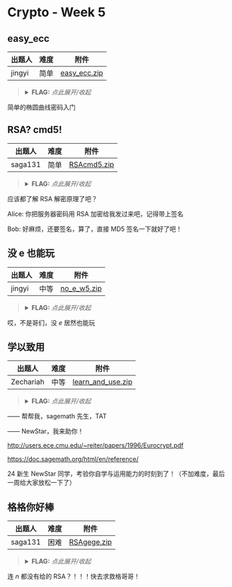 # Crypto - Week 5

## easy_ecc

| 出题人 | 难度 | 附件 |
|-----|-----|-----|
| jingyi | 简单 | [easy_ecc.zip](https://github.com/project-newstar/newstar-ctf-2024/releases/download/attachment-week5/easy_ecc.zip) |

> <details><summary><strong>FLAG:</strong> <i>点此展开/收起</i></summary>
> <code>flag{This_is_the_last_crypto_}</code>
> </details>

简单的椭圆曲线密码入门

## RSA? cmd5!

| 出题人 | 难度 | 附件 |
|-----|-----|-----|
| saga131 | 简单 | [RSAcmd5.zip](https://github.com/project-newstar/newstar-ctf-2024/releases/download/attachment-week5/RSAcmd5.zip) |

> <details><summary><strong>FLAG:</strong> <i>点此展开/收起</i></summary>
> <code>flag{th1s_1s_my_k3y:adm0n120xbfab06114aa460b85135659e359fe443f9d91950ca95cbb2cbd6f88453e2b08b}</code>
> </details>

应该都了解 RSA 解密原理了吧？

Alice: 你把服务器密码用 RSA 加密给我发过来吧，记得带上签名

Bob: 好麻烦，还要签名，算了，直接 MD5 签名一下就好了吧！

## 没 e 也能玩

| 出题人 | 难度 | 附件 |
|-----|-----|-----|
| jingyi | 中等 | [no_e_w5.zip](https://github.com/project-newstar/newstar-ctf-2024/releases/download/attachment-week5/no_e_w5.zip) |

> <details><summary><strong>FLAG:</strong> <i>点此展开/收起</i></summary>
> <code>flag{No_course_e_can_play}</code>
> </details>

哎，不是哥们，没 $e$ 居然也能玩

## 学以致用

| 出题人 | 难度 | 附件 |
|-----|-----|-----|
| Zechariah | 中等 | [learn_and_use.zip](https://github.com/project-newstar/newstar-ctf-2024/releases/download/attachment-week5/learn_and_use.zip) |

> <details><summary><strong>FLAG:</strong> <i>点此展开/收起</i></summary>
> <code>flag{W1Sh_you_Bec0me_an_excelL3nt_crypt0G2@pher}</code>
> </details>

—— 帮帮我，sagemath 先生，TAT

—— NewStar，我来助你！

<http://users.ece.cmu.edu/~reiter/papers/1996/Eurocrypt.pdf>

<https://doc.sagemath.org/html/en/reference/>

24 新生 NewStar 同学，考验你自学与运用能力的时刻到了！（不加难度，最后一周给大家放松一下了）

## 格格你好棒

| 出题人 | 难度 | 附件 |
|-----|-----|-----|
| saga131 | 困难 | [RSAgege.zip](https://github.com/project-newstar/newstar-ctf-2024/releases/download/attachment-week5/RSAgege.zip) |

> <details><summary><strong>FLAG:</strong> <i>点此展开/收起</i></summary>
> <code>flag{u_are_@_master_of_latt1ce_Crypt0gr@phy}</code>
> </details>

连 $n$ 都没有给的 RSA？！！！快去求救格哥哥！
